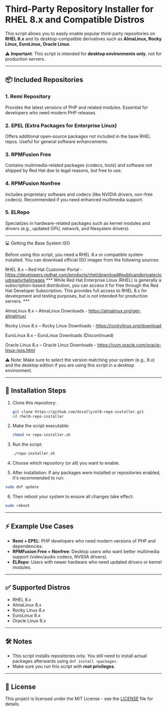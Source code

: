 # Third-Party Repository Installer for RHEL 8.x and Compatible Distros

This script allows you to easily enable popular third-party repositories on **RHEL 8.x** and its desktop-compatible derivatives such as **AlmaLinux, Rocky Linux, EuroLinux, Oracle Linux**.

⚠️ **Important**: This script is intended for **desktop environments only**, not for production servers.

---

## 📦 Included Repositories

### 1. Remi Repository

Provides the latest versions of PHP and related modules. Essential for developers who need modern PHP releases.

### 2. EPEL (Extra Packages for Enterprise Linux)

Offers additional open-source packages not included in the base RHEL repos. Useful for general software enhancements.

### 3. RPMFusion Free

Contains multimedia-related packages (codecs, tools) and software not shipped by Red Hat due to legal reasons, but free to use.

### 4. RPMFusion Nonfree

Includes proprietary software and codecs (like NVIDIA drivers, non-free codecs). Recommended if you need enhanced multimedia support.

### 5. ELRepo

Specializes in hardware-related packages such as kernel modules and drivers (e.g., updated GPU, network, and filesystem drivers).

---

💻 Getting the Base System ISO

Before using this script, you need a RHEL 8.x or compatible system installed. You can download official ISO images from the following sources:

RHEL 8.x – Red Hat Customer Portal - https://developers.redhat.com/products/rhel/download#publicandprivatecloudreadyrhelimages
*** While Red Hat Enterprise Linux (RHEL) is generally a subscription-based distribution, you can access it for free through the Red Hat Developer Subscription. This provides full access to RHEL 8.x for development and testing purposes, but is not intended for production servers. ***

AlmaLinux 8.x – AlmaLinux Downloads - https://almalinux.org/get-almalinux/

Rocky Linux 8.x – Rocky Linux Downloads - https://rockylinux.org/download

EuroLinux 8.x – EuroLinux Downloads (Discontinued)

Oracle Linux 8.x – Oracle Linux Downloads - https://yum.oracle.com/oracle-linux-isos.html

⚠️ Note: Make sure to select the version matching your system (e.g., 8.x) and the desktop edition if you are using this script in a desktop environment.


---

## 🚀 Installation Steps

1. Clone this repository:

   ```bash
   git clone https://github.com/dzsolly/el8-repo-installer.git
   cd rhel8-repo-installer
   ```

2. Make the script executable:

   ```bash
   chmod +x repo-installer.sh
   ```

3. Run the script:

   ```bash
   ./repo-installer.sh
   ```

4. Choose which repository (or all) you want to enable.

5. After installation:
If any packages were installed or repositories enabled, it's recommended to run:

```bash
sudo dnf update
 ```
6. Then reboot your system to ensure all changes take effect:
```bash
sudo reboot

 ```
---

## ⚡ Example Use Cases

* **Remi + EPEL**: PHP developers who need modern versions of PHP and dependencies.
* **RPMFusion Free + Nonfree**: Desktop users who want better multimedia support (video/audio codecs, NVIDIA drivers).
* **ELRepo**: Users with newer hardware who need updated drivers or kernel modules.

---

## ✅ Supported Distros

* RHEL 8.x
* AlmaLinux 8.x
* Rocky Linux 8.x
* EuroLinux 8.x
* Oracle Linux 8.x

---

## 🛠️ Notes

* This script installs repositories only. You still need to install actual packages afterwards using `dnf install <package>`.
* Make sure you run this script with **root privileges**.

---

## 📜 License

This project is licensed under the MIT License - see the [LICENSE](LICENSE) file for details.
